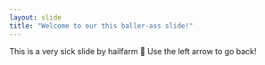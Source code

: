 ```yaml
---
layout: slide
title: "Welcome to our this baller-ass slide!"
---
```

This is a very sick slide by hailfarm :tada:
Use the left arrow to go back!
